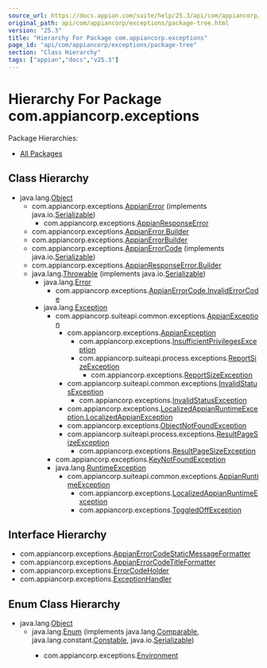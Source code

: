 ```yaml
---
source_url: https://docs.appian.com/suite/help/25.3/api/com/appiancorp/exceptions/package-tree.html
original_path: api/com/appiancorp/exceptions/package-tree.html
version: "25.3"
title: "Hierarchy For Package com.appiancorp.exceptions"
page_id: "api/com/appiancorp/exceptions/package-tree"
section: "Class Hierarchy"
tags: ["appian","docs","v25.3"]
---
```



# Hierarchy For Package com.appiancorp.exceptions

Package Hierarchies:

-   [All Packages](../../../overview-tree.html)

## Class Hierarchy

-   java.lang.[Object](https://docs.oracle.com/en/java/javase/17/docs/api/java.base/java/lang/Object.html "class or interface in java.lang")
    -   com.appiancorp.exceptions.[AppianError](AppianError.html "class in com.appiancorp.exceptions") (implements java.io.[Serializable](https://docs.oracle.com/en/java/javase/17/docs/api/java.base/java/io/Serializable.html "class or interface in java.io"))
        -   com.appiancorp.exceptions.[AppianResponseError](AppianResponseError.html "class in com.appiancorp.exceptions")
    -   com.appiancorp.exceptions.[AppianError.Builder](AppianError.Builder.html "class in com.appiancorp.exceptions")
    -   com.appiancorp.exceptions.[AppianErrorBuilder](AppianErrorBuilder.html "class in com.appiancorp.exceptions")
    -   com.appiancorp.exceptions.[AppianErrorCode](AppianErrorCode.html "class in com.appiancorp.exceptions") (implements java.io.[Serializable](https://docs.oracle.com/en/java/javase/17/docs/api/java.base/java/io/Serializable.html "class or interface in java.io"))
    -   com.appiancorp.exceptions.[AppianResponseError.Builder](AppianResponseError.Builder.html "class in com.appiancorp.exceptions")
    -   java.lang.[Throwable](https://docs.oracle.com/en/java/javase/17/docs/api/java.base/java/lang/Throwable.html "class or interface in java.lang") (implements java.io.[Serializable](https://docs.oracle.com/en/java/javase/17/docs/api/java.base/java/io/Serializable.html "class or interface in java.io"))
        -   java.lang.[Error](https://docs.oracle.com/en/java/javase/17/docs/api/java.base/java/lang/Error.html "class or interface in java.lang")
            -   com.appiancorp.exceptions.[AppianErrorCode.InvalidErrorCode](AppianErrorCode.InvalidErrorCode.html "class in com.appiancorp.exceptions")
        -   java.lang.[Exception](https://docs.oracle.com/en/java/javase/17/docs/api/java.base/java/lang/Exception.html "class or interface in java.lang")
            -   com.appiancorp.suiteapi.common.exceptions.[AppianException](../suiteapi/common/exceptions/AppianException.html "class in com.appiancorp.suiteapi.common.exceptions")
                -   com.appiancorp.exceptions.[AppianException](AppianException.html "class in com.appiancorp.exceptions")
                    -   com.appiancorp.exceptions.[InsufficientPrivilegesException](InsufficientPrivilegesException.html "class in com.appiancorp.exceptions")
                    -   com.appiancorp.suiteapi.process.exceptions.[ReportSizeException](../suiteapi/process/exceptions/ReportSizeException.html "class in com.appiancorp.suiteapi.process.exceptions")
                        -   com.appiancorp.exceptions.[ReportSizeException](ReportSizeException.html "class in com.appiancorp.exceptions")
                -   com.appiancorp.suiteapi.common.exceptions.[InvalidStatusException](../suiteapi/common/exceptions/InvalidStatusException.html "class in com.appiancorp.suiteapi.common.exceptions")
                    -   com.appiancorp.exceptions.[InvalidStatusException](InvalidStatusException.html "class in com.appiancorp.exceptions")
                -   com.appiancorp.exceptions.[LocalizedAppianRuntimeException.LocalizedAppianException](LocalizedAppianRuntimeException.LocalizedAppianException.html "class in com.appiancorp.exceptions")
                -   com.appiancorp.exceptions.[ObjectNotFoundException](ObjectNotFoundException.html "class in com.appiancorp.exceptions")
                -   com.appiancorp.suiteapi.process.exceptions.[ResultPageSizeException](../suiteapi/process/exceptions/ResultPageSizeException.html "class in com.appiancorp.suiteapi.process.exceptions")
                    -   com.appiancorp.exceptions.[ResultPageSizeException](ResultPageSizeException.html "class in com.appiancorp.exceptions")
            -   com.appiancorp.exceptions.[KeyNotFoundException](KeyNotFoundException.html "class in com.appiancorp.exceptions")
            -   java.lang.[RuntimeException](https://docs.oracle.com/en/java/javase/17/docs/api/java.base/java/lang/RuntimeException.html "class or interface in java.lang")
                -   com.appiancorp.suiteapi.common.exceptions.[AppianRuntimeException](../suiteapi/common/exceptions/AppianRuntimeException.html "class in com.appiancorp.suiteapi.common.exceptions")
                    -   com.appiancorp.exceptions.[LocalizedAppianRuntimeException](LocalizedAppianRuntimeException.html "class in com.appiancorp.exceptions")
                    -   com.appiancorp.exceptions.[ToggledOffException](ToggledOffException.html "class in com.appiancorp.exceptions")

## Interface Hierarchy

-   com.appiancorp.exceptions.[AppianErrorCodeStaticMessageFormatter](AppianErrorCodeStaticMessageFormatter.html "interface in com.appiancorp.exceptions")
-   com.appiancorp.exceptions.[AppianErrorCodeTitleFormatter](AppianErrorCodeTitleFormatter.html "interface in com.appiancorp.exceptions")
-   com.appiancorp.exceptions.[ErrorCodeHolder](ErrorCodeHolder.html "interface in com.appiancorp.exceptions")
-   com.appiancorp.exceptions.[ExceptionHandler](ExceptionHandler.html "interface in com.appiancorp.exceptions")

## Enum Class Hierarchy

-   java.lang.[Object](https://docs.oracle.com/en/java/javase/17/docs/api/java.base/java/lang/Object.html "class or interface in java.lang")
    -   java.lang.[Enum](https://docs.oracle.com/en/java/javase/17/docs/api/java.base/java/lang/Enum.html "class or interface in java.lang")<E> (implements java.lang.[Comparable](https://docs.oracle.com/en/java/javase/17/docs/api/java.base/java/lang/Comparable.html "class or interface in java.lang")<T>, java.lang.constant.[Constable](https://docs.oracle.com/en/java/javase/17/docs/api/java.base/java/lang/constant/Constable.html "class or interface in java.lang.constant"), java.io.[Serializable](https://docs.oracle.com/en/java/javase/17/docs/api/java.base/java/io/Serializable.html "class or interface in java.io"))
        -   com.appiancorp.exceptions.[Environment](Environment.html "enum class in com.appiancorp.exceptions")